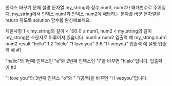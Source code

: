 인덱스 바꾸기
문제 설명
문자열 my_string과 정수 num1, num2가 매개변수로 주어질 때, my_string에서 인덱스 num1과 인덱스 num2에 해당하는 문자를 바꾼 문자열을 return 하도록 solution 함수를 완성해보세요.

제한사항
1 < my_string의 길이 < 100
0 ≤ num1, num2 < my_string의 길이
my_string은 소문자로 이루어져 있습니다.
num1 ≠ num2
입출력 예
my_string	num1	num2	result
"hello"	1	2	"hlelo"
"I love you"	3	6	"I l veoyou"
입출력 예 설명
입출력 예 #1

"hello"의 1번째 인덱스인 "e"와 2번째 인덱스인 "l"을 바꾸면 "hlelo"입니다.
입출력 예 #2

"I love you"의 3번째 인덱스 "o"와 " "(공백)을 바꾸면 "I l veoyou"입니다.
